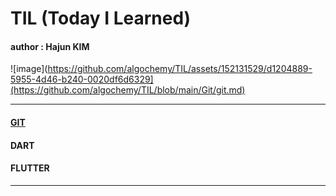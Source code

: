 # TIL (Today I Learned)
#### author : Hajun KIM

![image](https://github.com/algochemy/TIL/assets/152131529/d1204889-5955-4d46-b240-0020df6d6329](https://github.com/algochemy/TIL/blob/main/Git/git.md)

<hr/>  

#### [GIT](https://github.com/algochemy/TIL/tree/main/git/git.md)

#### DART

#### FLUTTER

<hr/>
